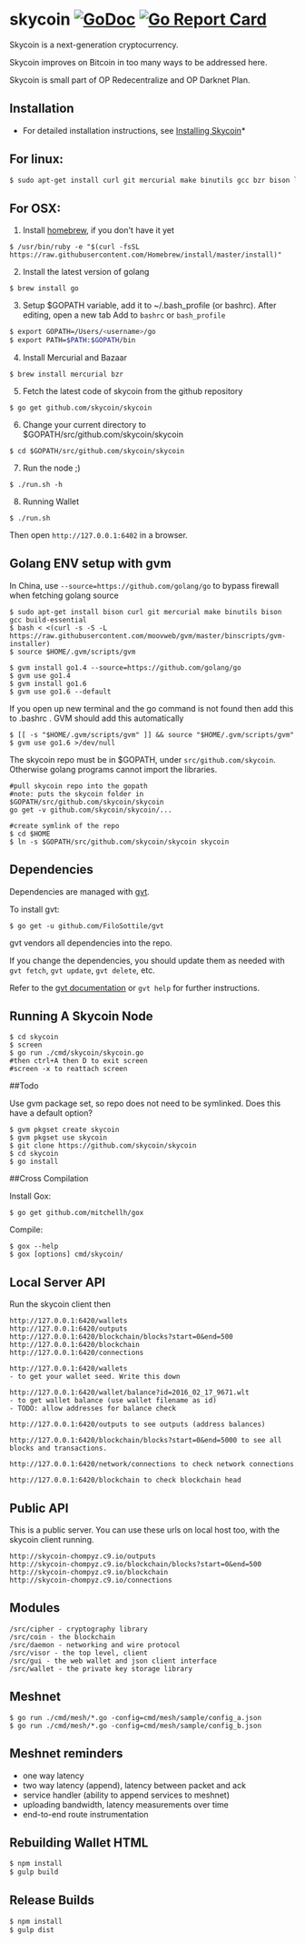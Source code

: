 skycoin [![GoDoc](https://godoc.org/github.com/skycoin/skycoin?status.svg)](https://godoc.org/github.com/skycoin/skycoin) [![Go Report Card](https://goreportcard.com/badge/github.com/skycoin/skycoin)](https://goreportcard.com/report/github.com/skycoin/skycoin)
=======

Skycoin is a next-generation cryptocurrency.

Skycoin improves on Bitcoin in too many ways to be addressed here.

Skycoin is small part of OP Redecentralize and OP Darknet Plan.

Installation
------------

* For detailed installation instructions, see [Installing Skycoin](../../wiki/Installation)*

## For linux:

```sh
$ sudo apt-get install curl git mercurial make binutils gcc bzr bison libgmp3-dev screen -y
```

## For OSX:

1) Install [homebrew](brew.sh), if you don't have it yet
```
$ /usr/bin/ruby -e "$(curl -fsSL https://raw.githubusercontent.com/Homebrew/install/master/install)"
```

2) Install the latest version of golang
```
$ brew install go
```

3) Setup $GOPATH variable, add it to ~/.bash_profile (or bashrc). After editing, open a new tab
Add to `bashrc` or `bash_profile`
```sh
$ export GOPATH=/Users/<username>/go
$ export PATH=$PATH:$GOPATH/bin

```

4) Install Mercurial and Bazaar
```
$ brew install mercurial bzr
```

5) Fetch the latest code of skycoin from the github repository
```
$ go get github.com/skycoin/skycoin
```

6) Change your current directory to $GOPATH/src/github.com/skycoin/skycoin
```
$ cd $GOPATH/src/github.com/skycoin/skycoin
```

7) Run the node ;)
```
$ ./run.sh -h
```

8) Running Wallet

```
$ ./run.sh
```

Then open `http://127.0.0.1:6402` in a browser.

## Golang ENV setup with gvm

In China, use `--source=https://github.com/golang/go` to bypass firewall when fetching golang source

```
$ sudo apt-get install bison curl git mercurial make binutils bison gcc build-essential
$ bash < <(curl -s -S -L https://raw.githubusercontent.com/moovweb/gvm/master/binscripts/gvm-installer)
$ source $HOME/.gvm/scripts/gvm

$ gvm install go1.4 --source=https://github.com/golang/go
$ gvm use go1.4
$ gvm install go1.6
$ gvm use go1.6 --default
```

If you open up new terminal and the go command is not found then add this to .bashrc . GVM should add this automatically
```
$ [[ -s "$HOME/.gvm/scripts/gvm" ]] && source "$HOME/.gvm/scripts/gvm"
$ gvm use go1.6 >/dev/null
```


The skycoin repo must be in $GOPATH, under `src/github.com/skycoin`. Otherwise golang programs cannot import the libraries.

```
#pull skycoin repo into the gopath
#note: puts the skycoin folder in $GOPATH/src/github.com/skycoin/skycoin
go get -v github.com/skycoin/skycoin/...

#create symlink of the repo
$ cd $HOME
$ ln -s $GOPATH/src/github.com/skycoin/skycoin skycoin
```

Dependencies
------------

Dependencies are managed with [gvt](https://github.com/FiloSottile/gvt).

To install gvt:
```
$ go get -u github.com/FiloSottile/gvt
```

gvt vendors all dependencies into the repo.

If you change the dependencies, you should update them as needed with `gvt fetch`, `gvt update`, `gvt delete`, etc.

Refer to the [gvt documentation](https://github.com/FiloSottile/gvt) or `gvt help` for further instructions.

Running A Skycoin Node
----------------------

```
$ cd skycoin
$ screen
$ go run ./cmd/skycoin/skycoin.go
#then ctrl+A then D to exit screen
#screen -x to reattach screen
```

##Todo

Use gvm package set, so repo does not need to be symlinked. Does this have a default option?
```
$ gvm pkgset create skycoin
$ gvm pkgset use skycoin
$ git clone https://github.com/skycoin/skycoin
$ cd skycoin
$ go install
```

##Cross Compilation

Install Gox:
```
$ go get github.com/mitchellh/gox
```

Compile:
```
$ gox --help
$ gox [options] cmd/skycoin/
```

Local Server API
----------------

Run the skycoin client then
```
http://127.0.0.1:6420/wallets
http://127.0.0.1:6420/outputs
http://127.0.0.1:6420/blockchain/blocks?start=0&end=500
http://127.0.0.1:6420/blockchain
http://127.0.0.1:6420/connections
```

```
http://127.0.0.1:6420/wallets
- to get your wallet seed. Write this down

http://127.0.0.1:6420/wallet/balance?id=2016_02_17_9671.wlt
- to get wallet balance (use wallet filename as id)
- TODO: allow addresses for balance check

http://127.0.0.1:6420/outputs to see outputs (address balances)

http://127.0.0.1:6420/blockchain/blocks?start=0&end=5000 to see all blocks and transactions.

http://127.0.0.1:6420/network/connections to check network connections

http://127.0.0.1:6420/blockchain to check blockchain head
```

Public API
----------

This is a public server. You can use these urls on local host too, with the skycoin client running.
```
http://skycoin-chompyz.c9.io/outputs
http://skycoin-chompyz.c9.io/blockchain/blocks?start=0&end=500
http://skycoin-chompyz.c9.io/blockchain
http://skycoin-chompyz.c9.io/connections
```

Modules
-------

```
/src/cipher - cryptography library
/src/coin - the blockchain
/src/daemon - networking and wire protocol
/src/visor - the top level, client
/src/gui - the web wallet and json client interface
/src/wallet - the private key storage library
```

Meshnet
-------

```
$ go run ./cmd/mesh/*.go -config=cmd/mesh/sample/config_a.json
$ go run ./cmd/mesh/*.go -config=cmd/mesh/sample/config_b.json
```

Meshnet reminders
-----------------

- one way latency
- two way latency (append), latency between packet and ack
- service handler (ability to append services to meshnet)
- uploading bandwidth, latency measurements over time
- end-to-end route instrumentation

Rebuilding Wallet HTML
----------------------

```sh
$ npm install
$ gulp build
```

Release Builds
----

```sh
$ npm install
$ gulp dist
```
